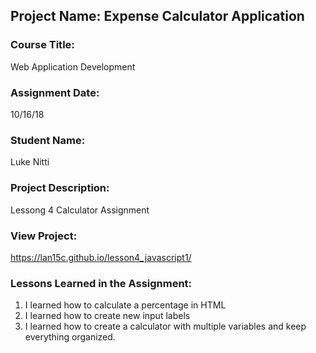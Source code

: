 ## Project Name:  Expense Calculator Application

### Course Title:
Web Application Development

### Assignment Date:  
10/16/18

### Student Name:  
Luke Nitti

### Project Description:
Lessong 4 Calculator Assignment

### View Project:
https://lan15c.github.io/lesson4_javascript1/

### Lessons Learned in the Assignment:
1. I learned how to calculate a percentage in HTML
2. I learned how to create new input labels
3. I learned how to create a calculator with multiple variables and keep everything organized.



